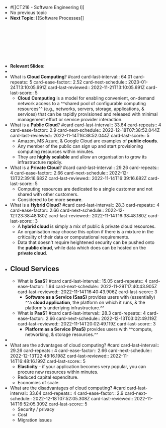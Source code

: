 - #[[CT216 - Software Engineering I]]
- No previous topic
- **Next Topic:** [[Software Processes]]
- **Relevant Slides:** ![Lecture01.pdf](../assets/Lecture01_1662846749778_0.pdf)
-
- What is **Cloud Computing**? #card
  card-last-interval:: 64.01
  card-repeats:: 5
  card-ease-factor:: 2.52
  card-next-schedule:: 2023-01-24T13:10:05.691Z
  card-last-reviewed:: 2022-11-21T13:10:05.691Z
  card-last-score:: 5
	- **Cloud Computing** is a model for enabling convenient, on-demand network access to a ^^shared pool of configurable computing resources^^ (e.g., networks, servers, storage, applications, & services) that can be rapidly provisioned and released with minimal management effort or service provider interaction.
- What is a **Public Cloud**? #card
  card-last-interval:: 33.64
  card-repeats:: 4
  card-ease-factor:: 2.9
  card-next-schedule:: 2022-12-18T07:38:52.044Z
  card-last-reviewed:: 2022-11-14T16:38:52.044Z
  card-last-score:: 5
	- Amazon, MS Azure, & Google Cloud are examples of **public clouds**.
	- Any member of the public can sign up and start provisioning computing resources within minutes.
	- They are **highly scalable** and allow an organisation to grow its infrastructure rapidly.
- What is a **Private Cloud**? #card
  card-last-interval:: 29.26
  card-repeats:: 4
  card-ease-factor:: 2.66
  card-next-schedule:: 2022-12-13T22:39:16.682Z
  card-last-reviewed:: 2022-11-14T16:39:16.682Z
  card-last-score:: 5
	- Computing resources are dedicated to a single customer and not shared with other customers.
	- Considered to be more **secure**.
- What is a **Hybrid Cloud**? #card
  card-last-interval:: 28.3
  card-repeats:: 4
  card-ease-factor:: 2.66
  card-next-schedule:: 2022-12-12T23:38:48.180Z
  card-last-reviewed:: 2022-11-14T16:38:48.180Z
  card-last-score:: 3
	- A **hybrid cloud** is simply a mix of public & private cloud resources.
	- An organisation may choose this option if there is a mixture in the criticality of their data or computational requirements.
	- Data that doesn't require heightened security can be pushed onto the **public cloud**, while data which does can be hosted on the **private cloud**.
- ## Cloud Services
	- What is **SaaS**? #card
	  card-last-interval:: 15.05
	  card-repeats:: 4
	  card-ease-factor:: 1.94
	  card-next-schedule:: 2022-11-29T17:40:43.905Z
	  card-last-reviewed:: 2022-11-14T16:40:43.906Z
	  card-last-score:: 3
		- **Software as a Service (SaaS)** provides users with (essentially) ^^a **cloud application**, the platform on which it runs, & the platform's underlying infrastructure.^^
	- What is **PaaS**? #card
	  card-last-interval:: 28.3
	  card-repeats:: 4
	  card-ease-factor:: 2.66
	  card-next-schedule:: 2022-12-13T03:02:49.119Z
	  card-last-reviewed:: 2022-11-14T20:02:49.119Z
	  card-last-score:: 3
		- **Platform as a Service (PaaS)** provides users with ^^compute, networking, & storage resources.^^
-
- What are the advantages of cloud computing? #card
  card-last-interval:: 29.26
  card-repeats:: 4
  card-ease-factor:: 2.66
  card-next-schedule:: 2022-12-13T22:48:16.198Z
  card-last-reviewed:: 2022-11-14T16:48:16.199Z
  card-last-score:: 5
	- **Elasticity** - if your application becomes very popular, you can procure new resources within minutes.
	- Reduced capital expenditure.
	- Economies of scale.
- What are the disadvantages of cloud computing? #card
  card-last-interval:: 33.64
  card-repeats:: 4
  card-ease-factor:: 2.9
  card-next-schedule:: 2022-12-18T07:52:05.308Z
  card-last-reviewed:: 2022-11-14T16:52:05.309Z
  card-last-score:: 5
	- Security / privacy
	- Cost
	- Migration issues